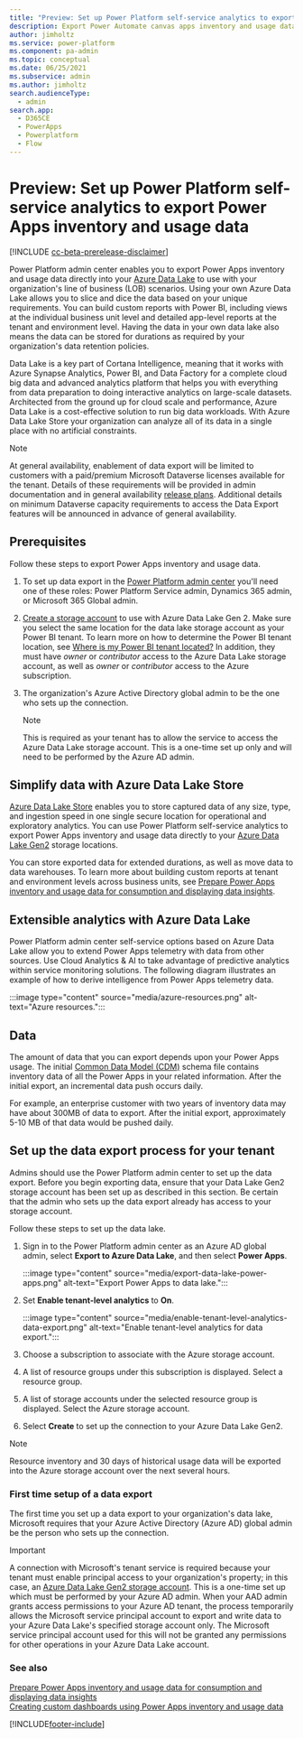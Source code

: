 ```yaml
---
title: "Preview: Set up Power Platform self-service analytics to export Power Apps inventory and usage data"
description: Export Power Automate canvas apps inventory and usage data to use with your organization's line of business (LOB) scenarios.
author: jimholtz
ms.service: power-platform
ms.component: pa-admin
ms.topic: conceptual
ms.date: 06/25/2021
ms.subservice: admin
ms.author: jimholtz
search.audienceType: 
  - admin
search.app:
  - D365CE
  - PowerApps
  - Powerplatform
  - Flow
---
```


# Preview: Set up Power Platform self-service analytics to export Power Apps inventory and usage data

[!INCLUDE [cc-beta-prerelease-disclaimer](../includes/cc-beta-prerelease-disclaimer.md)]

Power Platform admin center enables you to export Power Apps inventory and usage data directly into your [Azure Data Lake](https://azure.microsoft.com/solutions/data-lake/) to use with your organization's line of business (LOB) scenarios. Using your own Azure Data Lake allows you to slice and dice the data based on your unique requirements. You can build custom reports with Power BI, including views at the individual business unit level and detailed app-level reports at the tenant and environment level. Having the data in your own data lake also means the data can be stored for durations as required by your organization's data retention policies.

Data Lake is a key part of Cortana Intelligence, meaning that it works with Azure Synapse Analytics, Power BI, and Data Factory for a complete cloud big data and advanced analytics platform that helps you with everything from data preparation to doing interactive analytics on large-scale datasets. Architected from the ground up for cloud scale and performance, Azure Data Lake is a cost-effective solution to run big data workloads.  With Azure Data Lake Store your organization can analyze all of its data in a single place with no artificial constraints. 

> [!NOTE]
> At general availability, enablement of data export will be limited to customers with a paid/premium Microsoft Dataverse licenses available for the tenant. Details of these requirements will be provided in admin documentation and in general availability [release plans](/dynamics365/release-plans/). Additional details on minimum Dataverse capacity requirements to access the Data Export features will be announced in advance of general availability.

## Prerequisites

Follow these steps to export Power Apps inventory and usage data.

1. To set up data export in the [Power Platform admin center](https://admin.powerplatform.microsoft.com/) you'll need one of these roles: Power Platform Service admin, Dynamics 365 admin, or Microsoft 365 Global admin.

2. [Create a storage account](/azure/storage/blobs/create-data-lake-storage-account) to use with Azure Data Lake Gen 2.  Make sure you select the same location for the data lake storage account as your Power BI tenant. To learn more on how to determine the Power BI tenant location, see [Where is my Power BI tenant located?](/power-bi/admin/service-admin-where-is-my-tenant-located)  In addition, they must have *owner* or *contributor* access to the Azure Data Lake storage account, as well as *owner* or *contributor* access to the Azure subscription. 

3. The organization's Azure Active Directory global admin to be the one who sets up the connection.

   > [!NOTE]
   > This is required as your tenant has to allow the service to access the Azure Data Lake storage 
   > account. This is a one-time set up only and will need to be performed by the Azure AD admin.   

## Simplify data with Azure Data Lake Store

[Azure Data Lake Store](/azure/architecture/data-guide/scenarios/data-lake) enables you to store captured data of any size, type, and ingestion speed in one single secure location for operational and exploratory analytics. You can use Power Platform self-service analytics to export Power Apps inventory and usage data directly to your [Azure Data Lake Gen2](/power-bi/transform-model/dataflows/dataflows-azure-data-lake-storage-integration) storage locations.

You can store exported data for extended durations, as well as move data to data warehouses. To learn more about building custom reports at tenant and environment levels across business units, see [Prepare Power Apps inventory and usage data for consumption and displaying data insights](build-custom-reports.md).

## Extensible analytics with Azure Data Lake

Power Platform admin center self-service options based on Azure Data Lake allow you to extend Power Apps telemetry with data from other sources. Use Cloud Analytics & AI to take advantage of predictive analytics within service monitoring solutions. The following diagram illustrates an example of how to derive intelligence from Power Apps telemetry data. 

:::image type="content" source="media/azure-resources.png" alt-text="Azure resources.":::

## Data

The amount of data that you can export depends upon your Power Apps usage. The initial [Common Data Model (CDM)](/common-data-model/) schema file contains inventory data of all the Power Apps in your related information. After the initial export, an incremental data push occurs daily.

For example, an enterprise customer with two years of inventory data may have about 300MB of data to export. After the initial export, approximately 5-10 MB of that data would be pushed daily.

<!--
## Simplify data with Azure Data Lake Store

[Azure Data Lake Store](/azure/architecture/data-guide/scenarios/data-lake) enables you to store captured data of any size, type, and ingestion speed in one single secure location for operational and exploratory analytics. You can use Power Platform self-service analytics to export Power Apps inventory and usage data directly to your [Azure Data Lake Gen2](/power-bi/transform-model/dataflows/dataflows-azure-data-lake-storage-integration) storage locations.

You can store exported data for extended durations, as well as move data to data warehouses. To learn more about building custom reports at tenant and environment levels across business units, see [Prepare Power Apps inventory and usage data for consumption and displaying data insights](build-custom-reports.md).
-->
## Set up the data export process for your tenant

Admins should use the Power Platform admin center to set up the data export. Before you begin exporting data, ensure that your Data Lake Gen2 storage account has been set up as described in this section. Be certain that the admin who sets up the data export already has access to your storage account.

Follow these steps to set up the data lake.

1. Sign in to the Power Platform admin center as an Azure AD global admin, select **Export to Azure Data Lake**, and then select **Power Apps**.

   :::image type="content" source="media/export-data-lake-power-apps.png" alt-text="Export Power Apps to data lake.":::

2. Set **Enable tenant-level analytics** to **On**.

   :::image type="content" source="media/enable-tenant-level-analytics-data-export.png" alt-text="Enable tenant-level analytics for data export.":::

3. Choose a subscription to associate with the Azure storage account.

4. A list of resource groups under this subscription is displayed. Select a resource group.

5. A list of storage accounts under the selected resource group is displayed. Select the Azure storage account.

6. Select **Create** to set up the connection to your Azure Data Lake Gen2.

> [!NOTE]
> Resource inventory and 30 days of historical usage data will be exported into the Azure storage account over the next several hours.

### First time setup of a data export

The first time you set up a data export to your organization's data lake, Microsoft requires that your Azure Active Directory (Azure AD) global admin be the person who sets up the connection.

> [!IMPORTANT]
> A connection with Microsoft's tenant service is required because your tenant must enable principal access to your organization's property; in this case, an [Azure Data Lake Gen2 storage account](/power-bi/transform-model/dataflows/dataflows-azure-data-lake-storage-integration). This is a one-time set up which must be performed by your Azure AD admin.  When your AAD admin grants access permissions to your Azure AD tenant, the process temporarily allows the Microsoft service principal account to export and write data to your Azure Data Lake's specified storage account only. The Microsoft service principal account used for this will not be granted any permissions for other operations in your Azure Data Lake account.
<!-- 
**Set up using the Power Platform admin center portal**

Follow the steps below for setting up your data lake using the [Power Platform Admin Center](https://aka.ms/ppac) portal, and for setting up an Azure Data Lake Gen 2 connection for the first time:

1. Have your Azure AD global admin log into the PPAC portal at [https://aka.ms/ppac](https://aka.ms/ppac).

2. Select the **Export to Azure Data Lake** option.

3. Select **Power Apps**.

4. Choose a subscription from the list that the admin has access to.

5. Choose a resource group from the list in the **Subscription** group.

6. Choose a storage account from the list of accounts in the **Resource** group.

7. Select **Create** to provide consent for the Power Platform admin center to set up the connection to your Azure Data Lake Gen2 account.

> [!NOTE]
> This option also provides *write* permissions for export of the data to the specified storage account only. No other permissions are being consented to by the customer's global tenant admin.

8. You will now be taken to a dashboard that displays the connection name.

The setup process is now complete, and your data will be exported within 48 hours. The data will then be exported to your tenant's data lake every 24 hours.
-->


### See also
[Prepare Power Apps inventory and usage data for consumption and displaying data insights](build-custom-reports.md) </br>
[Creating custom dashboards using Power Apps inventory and usage data](build-custom-reports.md)



[!INCLUDE[footer-include](../includes/footer-banner.md)]
